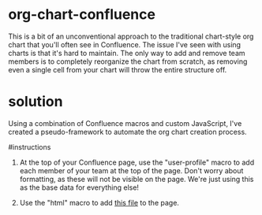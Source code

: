 # org-chart-confluence

This is a bit of an unconventional approach to the traditional chart-style org chart that you'll often see in Confluence. The issue I've seen with using charts is that it's hard to maintain. The only way to add and remove team members is to completely reorganize the chart from scratch, as removing even a single cell from your chart will throw the entire structure off. 

# solution

Using a combination of Confluence macros and custom JavaScript, I've created a pseudo-framework to automate the org chart creation process. 

#instructions

1. At the top of your Confluence page, use the "user-profile" macro to add each member of your team at the top of the page. Don't worry about formatting, as these will not be visible on the page. We're just using this as the base data for everything else!

2. Use the "html" macro to add <a href="https://github.com/Bairdley/org-chart-confluence/blob/master/org-chart.html">this file</a> to the page. 
